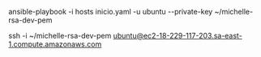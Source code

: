  ansible-playbook -i hosts inicio.yaml -u ubuntu --private-key ~/michelle-rsa-dev-pem

 ssh -i ~/michelle-rsa-dev-pem ubuntu@ec2-18-229-117-203.sa-east-1.compute.amazonaws.com